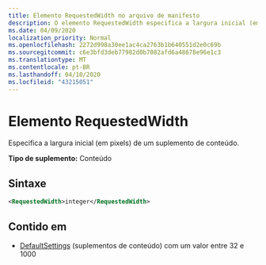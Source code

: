 ```yaml
---
title: Elemento RequestedWidth no arquivo de manifesto
description: O elemento RequestedWidth especifica a largura inicial (em pixels) de um suplemento de conteúdo.
ms.date: 04/09/2020
localization_priority: Normal
ms.openlocfilehash: 2272d998a30ee1ac4ca2763b1b640551d2e0c69b
ms.sourcegitcommit: c6e3bfd3deb77982d0b7082afd6a48678e96e1c3
ms.translationtype: MT
ms.contentlocale: pt-BR
ms.lasthandoff: 04/10/2020
ms.locfileid: "43215051"
---
```

# <a name="requestedwidth-element"></a>Elemento RequestedWidth

Especifica a largura inicial (em pixels) de um suplemento de conteúdo.

**Tipo de suplemento:** Conteúdo

## <a name="syntax"></a>Sintaxe

```XML
<RequestedWidth>integer</RequestedWidth>
```

## <a name="contained-in"></a>Contido em

- [DefaultSettings](defaultsettings.md) (suplementos de conteúdo) com um valor entre 32 e 1000
